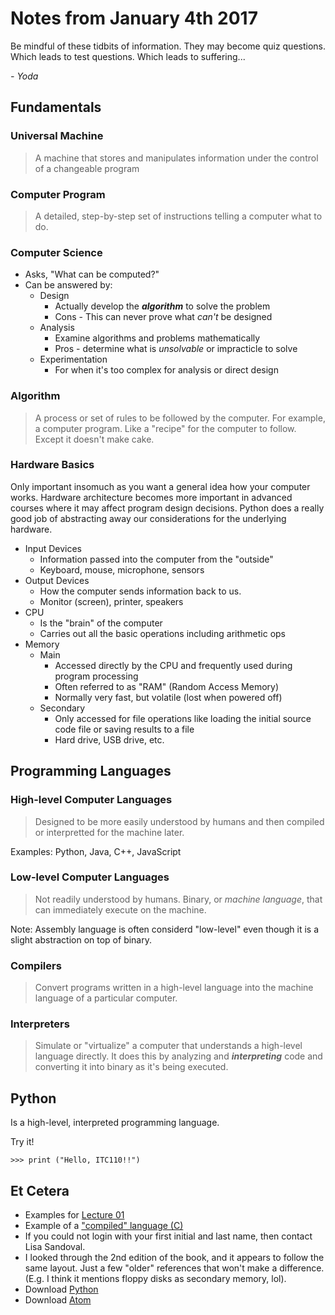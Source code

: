 # Notes from January 4th 2017
Be mindful of these tidbits of information. They may become quiz questions. Which leads to test questions. Which leads to suffering...

<cite>- Yoda</cite>

## Fundamentals

### Universal Machine
> A machine that stores and manipulates information under the control of a changeable program

### Computer Program
> A detailed, step-by-step set of instructions telling a computer what to do.

### Computer Science
* Asks, "What can be computed?"
* Can be answered by:
	* Design
		* Actually develop the ***algorithm*** to solve the problem
		* Cons - This can never prove what *can't* be designed
	* Analysis
		* Examine algorithms and problems mathematically
		* Pros - determine what is *unsolvable* or impracticle to solve
	* Experimentation
		* For when it's too complex for analysis or direct design

### Algorithm
> A process or set of rules to be followed by the computer. For example, a computer program. Like a "recipe" for the computer to follow. Except it doesn't make cake. 

### Hardware Basics
Only important insomuch as you want a general idea how your computer works. Hardware architecture becomes more important in advanced courses where it may affect program design decisions. Python does a really good job of abstracting away our considerations for the underlying hardware.

* Input Devices
	* Information passed into the computer from the "outside"
	* Keyboard, mouse, microphone, sensors
* Output Devices
	* How the computer sends information back to us.
	* Monitor (screen), printer, speakers
* CPU
	* Is the "brain" of the computer
	* Carries out all the basic operations including arithmetic ops
* Memory
	* Main
		* Accessed directly by the CPU and frequently used during program processing
		* Often referred to as "RAM" (Random Access Memory)
		* Normally very fast, but volatile (lost when powered off)
	* Secondary
		* Only accessed for file operations like loading the initial source code file or saving results to a file
		* Hard drive, USB drive, etc.

## Programming Languages

### High-level Computer Languages
> Designed to be more easily understood by humans and then compiled or interpretted for the machine later.

Examples: Python, Java, C++, JavaScript

### Low-level Computer Languages
> Not readily understood by humans. Binary, or *machine language*, that can immediately execute on the machine.

Note: Assembly language is often considerd "low-level" even though it is a slight abstraction on top of binary.

### Compilers
> Convert programs written in a high-level language into the machine language of a particular computer.

### Interpreters
> Simulate or "virtualize" a computer that understands a high-level language directly. It does this by analyzing and ***interpreting*** code and converting it into binary as it's being executed. 


## Python
Is a high-level, interpreted programming language.

Try it!

    >>> print ("Hello, ITC110!!")


## Et Cetera
* Examples for [Lecture 01](../examples/lecture01.py)
* Example of a ["compiled" language (C)](../examples/test.c)
* If you could not login with your first initial and last name, then contact Lisa Sandoval.
* I looked through the 2nd edition of the book, and it appears to follow the same layout. Just a few "older" references that won't make a difference. (E.g. I think it mentions floppy disks as secondary memory, lol).
* Download [Python](https://www.python.org)
* Download [Atom](https://atom.io) 